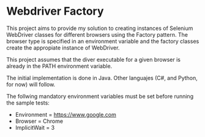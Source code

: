 # Webdriver Factory

This project aims to provide my solution to creating instances of Selenium WebDriver classes for different browsers using the Factory pattern.
The browser type is specified in an environment variable and the factory classes create the appropiate instance of WebDriver.

This project assumes that the diver executable for a given browser is already in the PATH environment variable.

The initial implementation is done in Java. Other languajes (C#, and Python, for now) will follow.

The follwing mandatory environment variables must be set before running the sample tests:
* Environment = https://www.google.com
* Browser = Chrome
* ImplicitWait = 3

